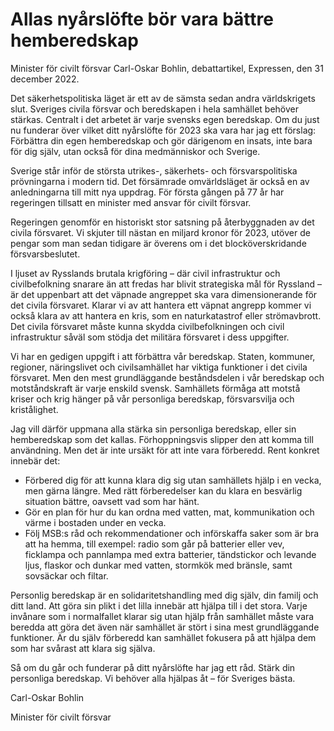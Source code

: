 # Allas nyårslöfte bör vara bättre hemberedskap

Minister för civilt försvar Carl-Oskar Bohlin, debattartikel, Expressen, den 31 december 2022.

Det säkerhetspolitiska läget är ett av de sämsta sedan andra världskrigets slut. Sveriges civila försvar och beredskapen i hela samhället behöver stärkas. Centralt i det arbetet är varje svensks egen beredskap. Om du just nu funderar över vilket ditt nyårslöfte för 2023 ska vara har jag ett förslag: Förbättra din egen hemberedskap och gör därigenom en insats, inte bara för dig själv, utan också för dina medmänniskor och Sverige.

Sverige står inför de största utrikes-, säkerhets- och försvarspolitiska prövningarna i modern tid. Det försämrade omvärldsläget är också en av anledningarna till mitt nya uppdrag. För första gången på 77 år har regeringen tillsatt en minister med ansvar för civilt försvar.

Regeringen genomför en historiskt stor satsning på återbyggnaden av det civila försvaret. Vi skjuter till nästan en miljard kronor för 2023, utöver de pengar som man sedan tidigare är överens om i det blocköverskridande försvarsbeslutet.

I ljuset av Rysslands brutala krigföring – där civil infrastruktur och civilbefolkning snarare än att fredas har blivit strategiska mål för Ryssland – är det uppenbart att det väpnade angreppet ska vara dimensionerande för det civila försvaret. Klarar vi av att hantera ett väpnat angrepp kommer vi också klara av att hantera en kris, som en naturkatastrof eller strömavbrott. Det civila försvaret måste kunna skydda civilbefolkningen och civil infrastruktur såväl som stödja det militära försvaret i dess uppgifter.

Vi har en gedigen uppgift i att förbättra vår beredskap. Staten, kommuner, regioner, näringslivet och civilsamhället har viktiga funktioner i det civila försvaret. Men den mest grundläggande beståndsdelen i vår beredskap och motståndskraft är varje enskild svensk. Samhällets förmåga att motstå kriser och krig hänger på vår personliga beredskap, försvarsvilja och kristålighet.

Jag vill därför uppmana alla stärka sin personliga beredskap, eller sin hemberedskap som det kallas. Förhoppningsvis slipper den att komma till användning. Men det är inte ursäkt för att inte vara förberedd. Rent konkret innebär det:

* Förbered dig för att kunna klara dig sig utan samhällets hjälp i en vecka, men gärna längre. Med rätt förberedelser kan du klara en besvärlig situation bättre, oavsett vad som har hänt.
* Gör en plan för hur du kan ordna med vatten, mat, kommunikation och värme i bostaden under en vecka.
* Följ MSB:s råd och rekommendationer och införskaffa saker som är bra att ha hemma, till exempel: radio som går på batterier eller vev, ficklampa och pannlampa med extra batterier, tändstickor och levande ljus, flaskor och dunkar med vatten, stormkök med bränsle, samt sovsäckar och filtar.

Personlig beredskap är en solidaritetshandling med dig själv, din familj och ditt land. Att göra sin plikt i det lilla innebär att hjälpa till i det stora. Varje invånare som i normalfallet klarar sig utan hjälp från samhället måste vara beredda att göra det även när samhället är stört i sina mest grundläggande funktioner. Är du själv förberedd kan samhället fokusera på att hjälpa dem som har svårast att klara sig själva.

Så om du går och funderar på ditt nyårslöfte har jag ett råd. Stärk din personliga beredskap. Vi behöver alla hjälpas åt – för Sveriges bästa.

Carl-Oskar Bohlin

Minister för civilt försvar
